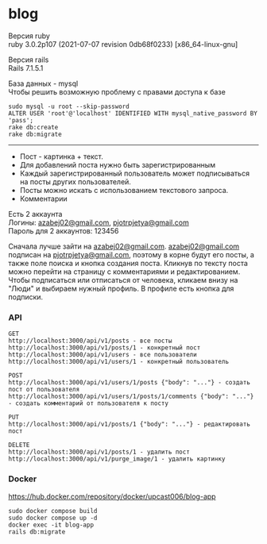 # blog

Версия ruby<br>
ruby 3.0.2p107 (2021-07-07 revision 0db68f0233) [x86_64-linux-gnu]

Версия rails<br>
Rails 7.1.5.1

База данных - mysql<br>
Чтобы решить возможную проблему с правами доступа к базе
```
sudo mysql -u root --skip-password
ALTER USER 'root'@'localhost' IDENTIFIED WITH mysql_native_password BY 'pass';
rake db:create
rake db:migrate
```
<hr>

+ Пост - картинка + текст.
+ Для добавлений поста нужно быть зарегистрированным
+ Каждый зарегистрированный пользователь может подписываться на посты других пользователей.
+ Посты можно искать с использованием текстового запроса.
+ Комментарии

Есть 2 аккаунта<br>
Логины: azabej02@gmail.com, pjotrpjetya@gmail.com<br>
Пароль для 2 аккаунтов: 123456

Сначала лучше зайти на azabej02@gmail.com. azabej02@gmail.com подписан на pjotrpjetya@gmail.com, поэтому в корне будут его посты, а также поле поиска и кнопка создания поста. Кликнув по тексту поста можно перейти на страницу с комментариями и редактированием.<br>
Чтобы подписаться или отписаться от человека, кликаем внизу на "Люди" и выбираем нужный профиль. В профиле есть кнопка для подписки.

### API
```
GET
http://localhost:3000/api/v1/posts - все посты
http://localhost:3000/api/v1/posts/1 - конкретный пост
http://localhost:3000/api/v1/users - все пользователи
http://localhost:3000/api/v1/users/1 - конкретный пользователь
```
```
POST
http://localhost:3000/api/v1/users/1/posts {"body": "..."} - создать пост от пользователя
http://localhost:3000/api/v1/users/1/posts/1/comments {"body": "..."} - создать комментарий от пользователя к посту
```
```
PUT
http://localhost:3000/api/v1/posts/1 {"body": "..."} - редактировать пост
```
```
DELETE
http://localhost:3000/api/v1/posts/1 - удалить пост
http://localhost:3000/api/v1/purge_image/1 - удалить картинку
```
### Docker
https://hub.docker.com/repository/docker/upcast006/blog-app
```
sudo docker compose build
sudo docker compose up -d
docker exec -it blog-app
rails db:migrate
```
